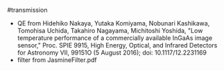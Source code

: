 #transmission

- QE from Hidehiko Nakaya, Yutaka Komiyama, Nobunari Kashikawa, Tomohisa Uchida,
Takahiro Nagayama, Michitoshi Yoshida, "Low temperature performance of a
commercially available InGaAs image sensor," Proc. SPIE 9915, High Energy,
Optical, and Infrared Detectors for Astronomy VII, 99151O (5 August 2016);
doi: 10.1117/12.2231169
- filter from JasmineFilter.pdf